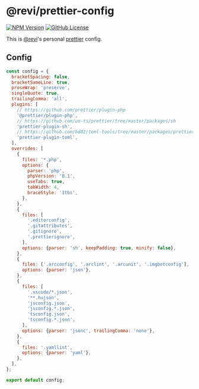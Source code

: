 # @revi/prettier-config

[![NPM Version](https://img.shields.io/npm/v/%40revi%2Fprettier-config?logo=npm&cacheSeconds=600)](https://www.npmjs.com/package/@revi/prettier-config)
[![GitHub License](https://img.shields.io/github/license/revi/sandbox?logo=apache&cacheSeconds=600)](https://github.com/revi/sandbox/tree/master/npm/prettier-config)

This is [@revi](https://revi.xyz/)'s personal [prettier](https://prettier.io/docs/en/) config.

## Config

```js
const config = {
  bracketSpacing: false,
  bracketSameLine: true,
  proseWrap: 'preserve',
  singleQuote: true,
  trailingComma: 'all',
  plugins: [
    // https://github.com/prettier/plugin-php
    '@prettier/plugin-php',
    // https://github.com/un-ts/prettier/tree/master/packages/sh
    'prettier-plugin-sh',
    // https://github.com/bd82/toml-tools/tree/master/packages/prettier-plugin-toml
    'prettier-plugin-toml',
  ],
  overrides: [
    {
      files: '*.php',
      options: {
        parser: 'php',
        phpVersion: '8.1',
        useTabs: true,
        tabWidth: 4,
        braceStyle: '1tbs',
      },
    },
    {
      files: [
        '.editorconfig',
        '.gitattributes',
        '.gitignore',
        '.prettierignore',
      ],
      options: {parser: 'sh', keepPadding: true, minify: false},
    },
    {
      files: ['.arcconfig', '.arclint', '.arcunit', '.imgbotconfig'],
      options: {parser: 'json'},
    },
    {
      files: [
        '.vscode/*.json',
        '**.hujson',
        'jsconfig.json',
        'jsconfig.*.json',
        'tsconfig.json',
        'tsconfig.*.json',
      ],
      options: {parser: 'jsonc', trailingComma: 'none'},
    },
    {
      files: '.yamllint',
      options: {parser: 'yaml'},
    },
  ],
};

export default config;
```
